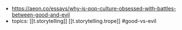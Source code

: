 
- https://aeon.co/essays/why-is-pop-culture-obsessed-with-battles-between-good-and-evil
- topics: [[t.storytelling]] [[t.storytelling.trope]] #good-vs-evil